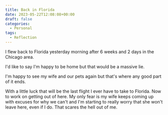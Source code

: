 ```yaml
---
title: Back in Florida
date: 2023-05-22T12:08:08+00:00
draft: false
categories:
  - Personal
tags:
  - Reflection
---
```


I flew back to Florida yesterday morning after 6 weeks and 2 days in the Chicago area.

I'd like to say I'm happy to be home but that would be a massive lie.

I'm happy to see my wife and our pets again but that's where any good part of it ends.

With a little luck that will be the last flight I ever have to take to Florida. Now to work on getting out of here. My only fear is my wife keeps coming up with excuses for why we can't and I'm starting to really worry that she won't leave here, even if I do. That scares the hell out of me.